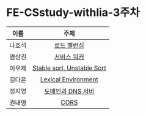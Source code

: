 # FE-CSstudy-withlia-3주차

|  이름  |                                                                                           주제                                                                                           |
| :----: | :--------------------------------------------------------------------------------------------------------------------------------------------------------------------------------------: |
| 나호석 |  [로드 밸런싱](https://github.com/prgrms-web-devcourse/FE-CSstudy-withlia/blob/main/3%EC%A3%BC%EC%B0%A8/%EB%82%98%ED%98%B8%EC%84%9D-%EB%A1%9C%EB%93%9C-%EB%B0%B8%EB%9F%B0%EC%8B%B1.md)   |
| 염상권 |               [서비스 워커](https://github.com/prgrms-web-devcourse/FE-CSstudy-withlia/blob/main/3%EC%A3%BC%EC%B0%A8/%EC%84%9C%EB%B9%84%EC%8A%A4%20%EC%9B%8C%EC%BB%A4.md)                |
| 이우제 | [Stable sort, Unstable Sort](https://github.com/prgrms-web-devcourse/FE-CSstudy-withlia/blob/main/3%EC%A3%BC%EC%B0%A8/%EC%9D%B4%EC%9A%B0%EC%A0%9C-Stable%20sort%2C%20Unstable%20Sort.md) |
| 김다은 |            [Lexical Environment](https://github.com/prgrms-web-devcourse/FE-CSstudy-withlia/blob/main/3%EC%A3%BC%EC%B0%A8/%EA%B9%80%EB%8B%A4%EC%9D%80/LexicalEnvironment.md)             |
| 정지영 | [도메인과 DNS 서버](https://github.com/prgrms-web-devcourse/FE-CSstudy-withlia/blob/main/3%EC%A3%BC%EC%B0%A8/%EC%A0%95%EC%A7%80%EC%98%81-%EB%8F%84%EB%A9%94%EC%9D%B8%EA%B3%BCDNS%EC%84%9C%EB%B2%84.md) |
| 권내영 |                           [CORS](https://github.com/prgrms-web-devcourse/FE-CSstudy-withlia/blob/main/3%EC%A3%BC%EC%B0%A8/%EA%B6%8C%EB%82%B4%EC%98%81-CORS.md)                           |
